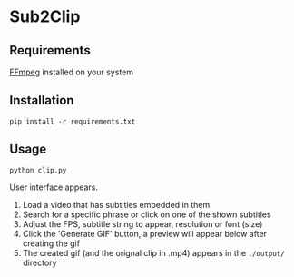 # Sub2Clip

## Requirements 
[FFmpeg](ffmpeg.org/) installed on your system 

## Installation 
`pip install -r requirements.txt`

## Usage 
`python clip.py`

User interface appears. 
1. Load a video that has subtitles embedded in them
2. Search for a specific phrase or click on one of the shown subtitles 
3. Adjust the FPS, subtitle string to appear, resolution or font (size)
4. Click the 'Generate GIF' button, a preview will appear below after creating the gif 
5. The created gif (and the orignal clip in .mp4) appears in the `./output/` directory 

